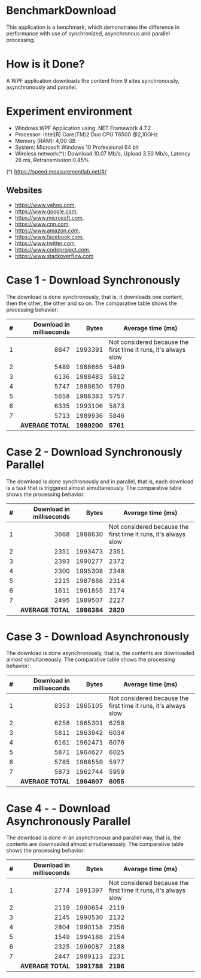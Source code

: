 # BenchmarkDownload

This application is a benchmark, which demonstrates the difference in performance with use of synchronized, asynchronous and parallel processing.

# How is it Done?

A WPF application downloads the content from 9 sites synchronously, asynchronously and parallel.

# Experiment environment

* Windows WPF Application using .NET Framework 4.7.2
* Processor: Intel(R) Core(TM)2 Duo CPU T6500 @2,10GHz
* Memory (RAM): 4,00 GB
* System: Microsoft Windows 10 Professional 64 bit
* Wireless network(*): Download 10.07 Mb/s, Upload 3.50 Mb/s, Latency 26 ms, Retransmission 0.45%

(*) https://speed.measurementlab.net/#/

## Websites

* https://www.yahoo.com,
* https://www.google.com,
* https://www.microsoft.com,
* https://www.cnn.com,
* https://www.amazon.com,
* https://www.facebook.com,
* https://www.twitter.com,
* https://www.codeproject.com,
* https://www.stackoverflow.com

# Case 1 - Download Synchronously

The download is done synchronously, that is, it downloads one content, then the other, the other and so on. The comparative table shows the processing behavior:

| # | Download in milliseconds  | Bytes   | Average time (ms) |
|---|--------------------------:|--------:|-------------------|
| 1 | 8847                      | 1993391 | Not considered because the first time it runs, it's always slow |
| 2 | 5489                      | 1988665 | 5489 |
| 3 | 6136                      | 1988483 | 5812 |
| 4 | 5747                      | 1988630 | 5790 |
| 5 | 5658                      | 1986383 | 5757 |
| 6 | 6335                      | 1993106 | 5873 |
| 7 | 5713                      | 1989936 | 5846 |
|   | **AVERAGE TOTAL** | **1989200** | **5761** |

# Case 2 - Download Synchronously Parallel

The download is done synchronously and in parallel, that is, each download is a task that is triggered almost simultaneously. The comparative table shows the processing behavior:

| # | Download in milliseconds | Bytes | Average time (ms) |
|---|--------------------------:|--------:|-------------------|
| 1 | 3668 | 1988630 | Not considered because the first time it runs, it's always slow |
| 2 | 2351 | 1993473 | 2351 |
| 3 | 2393 | 1990277 | 2372 |
| 4 | 2300 | 1995308 | 2348 |
| 5 | 2215 | 1987888 | 2314 |
| 6 | 1611 | 1961855 | 2174 |
| 7 | 2495 | 1989507 | 2227 |
|   | **AVERAGE TOTAL** | **1986384** | **2820** |

# Case 3 - Download Asynchronously

The download is done asynchronously, that is, the contents are downloaded almost simultaneously. The comparative table shows the processing behavior:

| # | Download in milliseconds | Bytes | Average time (ms) |
|---|--------------------------:|--------:|-------------------|
| 1 | 8353 | 1965105 | Not considered because the first time it runs, it's always slow |
| 2 | 6258 | 1965301 | 6258 |
| 3 | 5811 | 1963942 | 6034 |
| 4 | 6161 | 1962471 | 6076 |
| 5 | 5871 | 1964627 | 6025 |
| 6 | 5785 | 1968559 | 5977 |
| 7 | 5873 | 1962744 | 5959 |
|   | **AVERAGE TOTAL** | **1964607** | **6055** |

# Case 4 - - Download Asynchronously Parallel

The download is done in an asynchronous and parallel way, that is, the contents are downloaded almost simultaneously. The comparative table shows the processing behavior:

| # | Download in milliseconds | Bytes | Average time (ms) |
|---|--------------------------:|--------:|-------------------|
| 1 | 2774 | 1991397 | Not considered because the first time it runs, it's always slow |
| 2 | 2119 | 1990654 | 2119 |
| 3 | 2145 | 1990530 | 2132 |
| 4 | 2804 | 1990158 | 2356 |
| 5 | 1549 | 1994188 | 2154 |
| 6 | 2325 | 1996087 | 2188 |
| 7 | 2447 | 1989113 | 2231 |
|   | **AVERAGE TOTAL** | **1991788** | **2196** |
